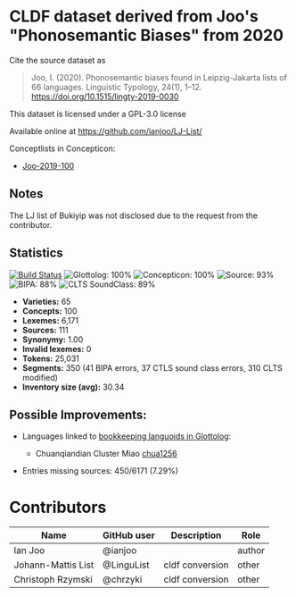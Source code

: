 # CLDF dataset derived from Joo's "Phonosemantic Biases" from 2020

Cite the source dataset as

> Joo, I. (2020). Phonosemantic biases found in Leipzig-Jakarta lists of 66 languages. Linguistic Typology, 24(1), 1–12. https://doi.org/10.1515/lingty-2019-0030

This dataset is licensed under a GPL-3.0 license

Available online at https://github.com/ianjoo/LJ-List/


Conceptlists in Concepticon:
- [Joo-2019-100](https://concepticon.clld.org/contributions/Joo-2019-100)
## Notes

The LJ list of Bukiyip was not disclosed due to the request from the contributor.


## Statistics


[![Build Status](https://travis-ci.org/lexibank/joophonosemantic.svg?branch=master)](https://travis-ci.org/lexibank/joophonosemantic)
![Glottolog: 100%](https://img.shields.io/badge/Glottolog-100%25-brightgreen.svg "Glottolog: 100%")
![Concepticon: 100%](https://img.shields.io/badge/Concepticon-100%25-brightgreen.svg "Concepticon: 100%")
![Source: 93%](https://img.shields.io/badge/Source-93%25-green.svg "Source: 93%")
![BIPA: 88%](https://img.shields.io/badge/BIPA-88%25-yellowgreen.svg "BIPA: 88%")
![CLTS SoundClass: 89%](https://img.shields.io/badge/CLTS%20SoundClass-89%25-yellowgreen.svg "CLTS SoundClass: 89%")

- **Varieties:** 65
- **Concepts:** 100
- **Lexemes:** 6,171
- **Sources:** 111
- **Synonymy:** 1.00
- **Invalid lexemes:** 0
- **Tokens:** 25,031
- **Segments:** 350 (41 BIPA errors, 37 CTLS sound class errors, 310 CLTS modified)
- **Inventory size (avg):** 30.34

## Possible Improvements:

- Languages linked to [bookkeeping languoids in Glottolog](http://glottolog.org/glottolog/glottologinformation#bookkeepinglanguoids):
  - Chuanqiandian Cluster Miao [chua1256](http://glottolog.org/resource/languoid/id/chua1256)


- Entries missing sources: 450/6171 (7.29%)

# Contributors

Name | GitHub user | Description | Role
--- | --- | --- | ---
Ian Joo | @ianjoo | | author
Johann-Mattis List | @LinguList | cldf conversion | other
Christoph Rzymski | @chrzyki | cldf conversion | other


